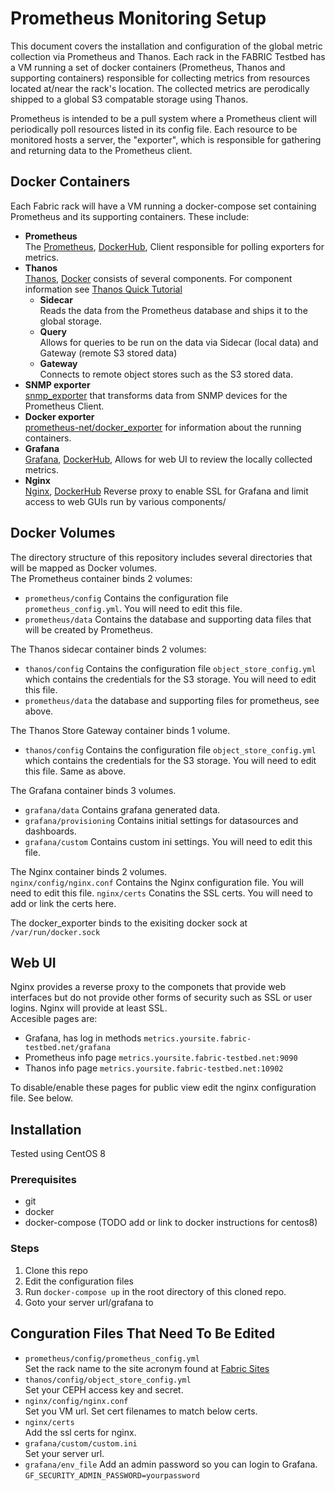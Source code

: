 
# Prometheus Monitoring Setup
This document covers the installation and configuration of the global metric collection via Prometheus and Thanos.
Each rack in the FABRIC Testbed has a VM running a set of docker containers (Prometheus, Thanos and supporting containers) responsible for collecting metrics from resources located at/near the rack's location. The collected metrics are perodically shipped to a global S3 compatable storage using Thanos.

Prometheus is intended to be a pull system where a Prometheus client will periodically poll resources listed in its config file. Each resource to be monitored hosts a server, the "exporter", which is responsible for gathering and returning data to the Prometheus client.

## Docker Containers

Each Fabric rack will have a VM running a docker-compose set containing Prometheus and its supporting containers. These include:
* **Prometheus**  
The [Prometheus](https://prometheus.io), [DockerHub](https://hub.docker.com/r/prom/prometheus), Client responsible for polling exporters for metrics.
* **Thanos**  
[Thanos](https://thanos.io), [Docker](https://quay.io/repository/thanos/thanos) consists of several components. For component information see [Thanos Quick Tutorial](https://thanos.io/tip/thanos/quick-tutorial.md/)
  * **Sidecar**  
  Reads the data from the Prometheus database and ships it to the global storage.
  * **Query**  
  Allows for queries to be run on the data via Sidecar (local data) and Gateway (remote S3 stored data)
  * **Gateway**  
  Connects to remote object stores such as the S3 stored data.
* **SNMP exporter**  
[snmp_exporter](https://github.com/prometheus/snmp_exporter) that transforms data from SNMP devices for the Prometheus Client.
* **Docker exporter**  
[prometheus-net/docker_exporter](https://github.com/prometheus-net/docker_exporter) for information about the running containers.
* **Grafana**  
[Grafana](https://grafana.com), [DockerHub](https://hub.docker.com/r/grafana/grafana/), Allows for web UI to review the locally collected metrics.
* **Nginx**  
[Nginx](https://www.nginx.com), [DockerHub](https://hub.docker.com/_/nginx) Reverse proxy to enable SSL for Grafana and limit access to web GUIs run by various components/


## Docker Volumes
The directory structure of this repository includes several directories that will be mapped as Docker volumes.  
The Prometheus container binds 2 volumes: 
* `prometheus/config` Contains the configuration file `prometheus_config.yml`. You will need to edit this file.
* `prometheus/data` Contains the database and supporting data files that will be created by Prometheus.

The Thanos sidecar container binds 2 volumes:
* `thanos/config` Contains the configuration file `object_store_config.yml` which contains the credentials for the S3 storage. You will need to edit this file.
* `prometheus/data` the database and supporting files for prometheus, see above.

The Thanos Store Gateway container binds 1 volume.
* `thanos/config` Contains the configuration file `object_store_config.yml` which contains the credentials for the S3 storage. You will need to edit this file. Same as above.

The Grafana container binds 3 volumes.
* `grafana/data` Contains grafana generated data.
* `grafana/provisioning` Contains initial settings for datasources and dashboards.
* `grafana/custom` Contains custom ini settings. You will need to edit this file.

The Nginx container binds 2 volumes.  
`nginx/config/nginx.conf` Contains the Nginx configuration file. You will need to edit this file.
`nginx/certs` Conatins the SSL certs. You will need to add or link the certs here.

The docker_exporter binds to the exisiting docker sock at `/var/run/docker.sock`


## Web UI
Nginx provides a reverse proxy to the componets that provide web interfaces but do not provide other forms of security such as SSL or user logins. Nginx will provide at least SSL.  
Accesible pages are:  
* Grafana, has log in methods `metrics.yoursite.fabric-testbed.net/grafana` 
* Prometheus info page `metrics.yoursite.fabric-testbed.net:9090`
* Thanos info page `metrics.yoursite.fabric-testbed.net:10902`  

To disable/enable these pages for public view edit the nginx configuration file. See below.

## Installation
Tested using CentOS 8
### Prerequisites
* git
* docker
* docker-compose
(TODO add or link to docker instructions for centos8)

### Steps
1) Clone this repo
1) Edit the configuration files
1) Run `docker-compose up` in the root directory of this cloned repo.
1) Goto your server url/grafana to 

## Conguration Files That Need To Be Edited

* `prometheus/config/prometheus_config.yml`  
Set the rack name to the site acronym found at [Fabric Sites](https://fabric-testbed.atlassian.net/wiki/spaces/FP/pages/168624158/FABRIC+Site+Documentation)
* `thanos/config/object_store_config.yml`  
Set your CEPH access key and secret.
* `nginx/config/nginx.conf`  
Set you VM url. Set cert filenames to match below certs.
* `nginx/certs`  
Add the ssl certs for nginx.
* `grafana/custom/custom.ini`  
Set your server url. 
* `grafana/env_file`
Add an admin password so you can login to Grafana. `GF_SECURITY_ADMIN_PASSWORD=yourpassword`


